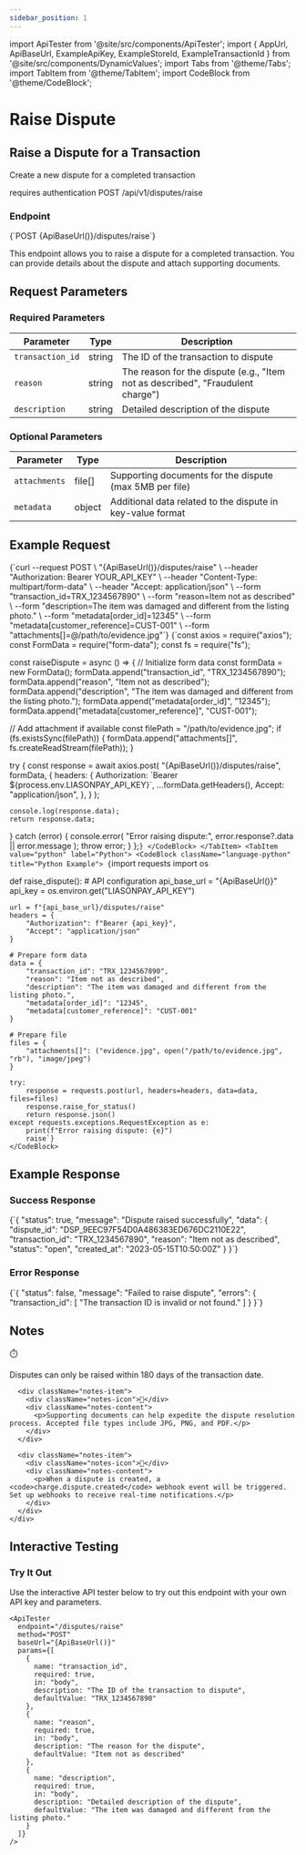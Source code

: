 ```yaml
---
sidebar_position: 1
---
```


import ApiTester from '@site/src/components/ApiTester';
import { AppUrl, ApiBaseUrl, ExampleApiKey, ExampleStoreId, ExampleTransactionId } from '@site/src/components/DynamicValues';
import Tabs from '@theme/Tabs';
import TabItem from '@theme/TabItem';
import CodeBlock from '@theme/CodeBlock';

# Raise Dispute

<div className="explorer-header">
  <div className="explorer-header-content">
    <h2>Raise a Dispute for a Transaction</h2>
    <p>Create a new dispute for a completed transaction</p>
    <div className="explorer-badges">
      <span className="badge badge--primary">requires authentication</span>
      <span className="badge badge--success">POST</span>
      <span className="badge badge--info">/api/v1/disputes/raise</span>
    </div>
  </div>
</div>

<div className="endpoint-section">
  <div className="endpoint-card">
    <h3>Endpoint</h3>
    <CodeBlock className="language-http" title="HTTP Request">
{`POST {ApiBaseUrl()}/disputes/raise`}
    </CodeBlock>
    <p>This endpoint allows you to raise a dispute for a completed transaction. You can provide details about the dispute and attach supporting documents.</p>
  </div>
</div>

## Request Parameters

<div className="parameters-section">
  <div className="parameters-card">
    <h3>Required Parameters</h3>
    <div className="parameters-table-container">
      <table className="parameters-table">
        <thead>
          <tr>
            <th>Parameter</th>
            <th>Type</th>
            <th>Description</th>
          </tr>
        </thead>
        <tbody>
          <tr>
            <td><code>transaction_id</code></td>
            <td>string</td>
            <td>The ID of the transaction to dispute</td>
          </tr>
          <tr>
            <td><code>reason</code></td>
            <td>string</td>
            <td>The reason for the dispute (e.g., "Item not as described", "Fraudulent charge")</td>
          </tr>
          <tr>
            <td><code>description</code></td>
            <td>string</td>
            <td>Detailed description of the dispute</td>
          </tr>
        </tbody>
      </table>
    </div>
  </div>

  <div className="parameters-card">
    <h3>Optional Parameters</h3>
    <div className="parameters-table-container">
      <table className="parameters-table">
        <thead>
          <tr>
            <th>Parameter</th>
            <th>Type</th>
            <th>Description</th>
          </tr>
        </thead>
        <tbody>
          <tr>
            <td><code>attachments</code></td>
            <td>file[]</td>
            <td>Supporting documents for the dispute (max 5MB per file)</td>
          </tr>
          <tr>
            <td><code>metadata</code></td>
            <td>object</td>
            <td>Additional data related to the dispute in key-value format</td>
          </tr>
        </tbody>
      </table>
    </div>
  </div>
</div>

## Example Request

<Tabs>
  <TabItem value="curl" label="cURL" default>
    <CodeBlock className="language-bash" title="cURL Request">
{`curl --request POST \
    "{ApiBaseUrl()}/disputes/raise" \
    --header "Authorization: Bearer YOUR_API_KEY" \
    --header "Content-Type: multipart/form-data" \
    --header "Accept: application/json" \
    --form "transaction_id=TRX_1234567890" \
    --form "reason=Item not as described" \
    --form "description=The item was damaged and different from the listing photo." \
    --form "metadata[order_id]=12345" \
    --form "metadata[customer_reference]=CUST-001" \
    --form "attachments[]=@/path/to/evidence.jpg"`}
    </CodeBlock>
  </TabItem>
  <TabItem value="javascript" label="Node.js">
    <CodeBlock className="language-javascript" title="Node.js Example">
{`const axios = require("axios");
const FormData = require("form-data");
const fs = require("fs");

const raiseDispute = async () => {
  // Initialize form data
  const formData = new FormData();
  formData.append("transaction_id", "TRX_1234567890");
  formData.append("reason", "Item not as described");
  formData.append("description", "The item was damaged and different from the listing photo.");
  formData.append("metadata[order_id]", "12345");
  formData.append("metadata[customer_reference]", "CUST-001");

  // Add attachment if available
  const filePath = "/path/to/evidence.jpg";
  if (fs.existsSync(filePath)) {
    formData.append("attachments[]", fs.createReadStream(filePath));
  }

  try {
    const response = await axios.post(
      "{ApiBaseUrl()}/disputes/raise",
      formData,
      {
        headers: {
          Authorization: \`Bearer \${process.env.LIASONPAY_API_KEY}\`,
          ...formData.getHeaders(),
          Accept: "application/json",
        },
      }
    );

    console.log(response.data);
    return response.data;
  } catch (error) {
    console.error(
      "Error raising dispute:",
      error.response?.data || error.message
    );
    throw error;
  }
};`}
    </CodeBlock>
  </TabItem>
  <TabItem value="python" label="Python">
    <CodeBlock className="language-python" title="Python Example">
{`import requests
import os

def raise_dispute():
    # API configuration
    api_base_url = "{ApiBaseUrl()}"
    api_key = os.environ.get("LIASONPAY_API_KEY")

    url = f"{api_base_url}/disputes/raise"
    headers = {
        "Authorization": f"Bearer {api_key}",
        "Accept": "application/json"
    }

    # Prepare form data
    data = {
        "transaction_id": "TRX_1234567890",
        "reason": "Item not as described",
        "description": "The item was damaged and different from the listing photo.",
        "metadata[order_id]": "12345",
        "metadata[customer_reference]": "CUST-001"
    }

    # Prepare file
    files = {
        "attachments[]": ("evidence.jpg", open("/path/to/evidence.jpg", "rb"), "image/jpeg")
    }

    try:
        response = requests.post(url, headers=headers, data=data, files=files)
        response.raise_for_status()
        return response.json()
    except requests.exceptions.RequestException as e:
        print(f"Error raising dispute: {e}")
        raise`}
    </CodeBlock>
  </TabItem>
</Tabs>

## Example Response

<div className="response-section">
  <div className="response-card">
    <h3>Success Response</h3>
    <CodeBlock className="language-json" title="Success Response">
{`{
  "status": true,
  "message": "Dispute raised successfully",
  "data": {
    "dispute_id": "DSP_9EEC97F54D0A486383ED676DC2110E22",
    "transaction_id": "TRX_1234567890",
    "reason": "Item not as described",
    "status": "open",
    "created_at": "2023-05-15T10:50:00Z"
  }
}`}
    </CodeBlock>
  </div>

  <div className="response-card">
    <h3>Error Response</h3>
    <CodeBlock className="language-json" title="Error Response">
{`{
  "status": false,
  "message": "Failed to raise dispute",
  "errors": {
    "transaction_id": [
      "The transaction ID is invalid or not found."
    ]
  }
}`}
    </CodeBlock>
  </div>
</div>

## Notes

<div className="notes-section">
  <div className="notes-card">
    <div className="notes-items">
      <div className="notes-item">
        <div className="notes-icon">⏱️</div>
        <div className="notes-content">
          <p>Disputes can only be raised within 180 days of the transaction date.</p>
        </div>
      </div>

      <div className="notes-item">
        <div className="notes-icon">📎</div>
        <div className="notes-content">
          <p>Supporting documents can help expedite the dispute resolution process. Accepted file types include JPG, PNG, and PDF.</p>
        </div>
      </div>

      <div className="notes-item">
        <div className="notes-icon">🔔</div>
        <div className="notes-content">
          <p>When a dispute is created, a <code>charge.dispute.created</code> webhook event will be triggered. Set up webhooks to receive real-time notifications.</p>
        </div>
      </div>
    </div>

  </div>
</div>

## Interactive Testing

<div className="interactive-testing-section">
  <div className="interactive-testing-card">
    <h3>Try It Out</h3>
    <p>Use the interactive API tester below to try out this endpoint with your own API key and parameters.</p>

    <ApiTester
      endpoint="/disputes/raise"
      method="POST"
      baseUrl="{ApiBaseUrl()}"
      params={[
        {
          name: "transaction_id",
          required: true,
          in: "body",
          description: "The ID of the transaction to dispute",
          defaultValue: "TRX_1234567890"
        },
        {
          name: "reason",
          required: true,
          in: "body",
          description: "The reason for the dispute",
          defaultValue: "Item not as described"
        },
        {
          name: "description",
          required: true,
          in: "body",
          description: "Detailed description of the dispute",
          defaultValue: "The item was damaged and different from the listing photo."
        }
      ]}
    />

  </div>
</div>
